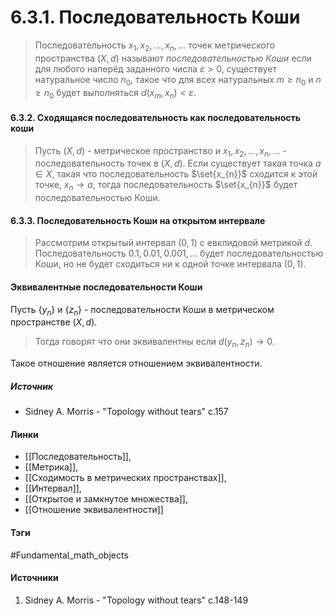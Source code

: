 # 6.3.1. Последовательность Коши
>Последовательность $x_{1},x_{2},\dots,x_{n},\dots$ точек метрического пространства $(X,d)$ называют *последовательностью Коши* если для любого наперёд заданного числа $\varepsilon>0$, существует натуральное число $n_{0}$, такое что для всех натуральных $m\ge n_{0}$ и $n\ge n_{0}$ будет выполняться $d(x_{m},x_{n})<\varepsilon$.
#### 6.3.2. Сходящаяся последовательность как последовательность коши
>Пусть $(X,d)$ - метрическое пространство и $x_{1},x_{2},\dots,x_{n},\dots$ - последовательность точек в $(X,d)$. Если существует такая точка $a\in X$, такая что последовательность $\set{x_{n}}$ сходится к этой точке, $x_{n}\to a$, тогда последовательность $\set{x_{n}}$ будет последовательностью Коши.
#### 6.3.3. Последовательность Коши на открытом интервале
>Рассмотрим открытый интервал $(0,1)$ с евклидовой метрикой $d$. Последовательность $0.1,0.01,0.001,\dots$ будет последовательностью Коши, но не будет сходиться ни к одной точке интервала $(0,1)$.

#### Эквивалентные последовательности Коши
Пусть $\{y_{n}\}$ и $\{z_{n}\}$ - последовательности Коши в метрическом пространстве $(X,d)$. 
>Тогда говорят что они эквивалентны если $d(y_{n},z_{n})\to0$. 

Такое отношение является отношением эквивалентности.
##### Источник
 - Sidney A. Morris - "Topology without tears" c.157
#### Линки
- [[Последовательность]],
- [[Метрика]],
- [[Сходимость в метрических пространствах]],
- [[Интервал]],
- [[Открытое и замкнутое множества]],
- [[Отношение эквивалентности]]
#### Тэги
 #Fundamental_math_objects 
#### Источники
 1. Sidney A. Morris - "Topology without tears" c.148-149